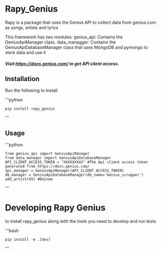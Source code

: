 # Rapy_Genius

Rapy is a package that uses the Genius API to collect data from genius.com as songs, artists and lyrics 

This framework has two modules:
    genius_api: Contains the GeniusApiManager class.
    data_managger: Contains the GeniusApiDatabaseManager class that uses MongoDB and pymongo to store data and use it

##### Visit https://docs.genius.com/ to get API client access.

## Installation

Run the following to install

'''python

    pip install rapy_genius

'''

## Usage

'''python

    from genius_api import GeniusApiManager
    from data_manager import GeniusApiDatabaseManager
    API_CLIENT_ACCESS_TOKEN = "XXXXXXXXX" #The Api client access token generated from https://docs.genius.com/
    api_manager = GeniusApiManager(API_CLIENT_ACCESS_TOKEN)
    db_manager = GeniusApiDatabaseManager(db_name='Genius_scrapper')
    add_artist(45) #Eminem
    
'''


# Developing Rapy Genius

to install rapy_genius along with the tools you need to develop and run tests

'''bash

    pip install -e .[dev]

'''





